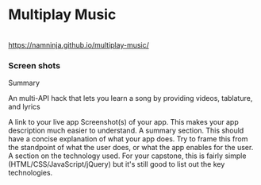 <h1>Multiplay Music</h1>
<br>
<a href="https://namninja.github.io/multiplay-music/">https://namninja.github.io/multiplay-music/</a>
<br>
<h3>Screen shots</h3>
Summary

An multi-API hack that lets you learn a song by providing videos, tablature, and lyrics



A link to your live app
Screenshot(s) of your app. This makes your app description much easier to understand.
A summary section. This should have a concise explanation of what your app does. Try to frame this from the standpoint of what the user does, or what the app enables for the user.
A section on the technology used. For your capstone, this is fairly simple (HTML/CSS/JavaScript/jQuery) but it's still good to list out the key technologies.
